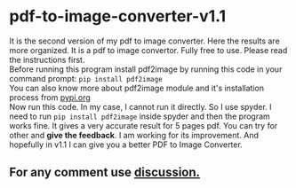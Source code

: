 # pdf-to-image-converter-v1.1
It is the second version of my pdf to image converter. Here the results are more organized.
It is a pdf to image convertor. Fully free to use. Please read the instructions first.<br>
Before running this program install pdf2image by running this code in your command prompt:
<code>pip install pdf2image</code><br>
You can also know more about pdf2image module and it's installation process from <a href="https://pypi.org/project/pdf2image/">pypi.org</a><br>
Now run this code. In my case, I cannot run it directly. So I use spyder. I need to run <code>pip install pdf2image</code> inside spyder and then the program works fine.
It gives a very accurate result for 5 pages pdf. You can try for other and <b>give the feedback</b>. I am working for its improvement. And hopefully in v1.1 I can give you a better PDF to Image Converter.<br>
<h2>For any comment use <a href="https://github.com/NahinKhan113/pdf-to-image-converter-v1.0/discussions">discussion. </a></h2>
